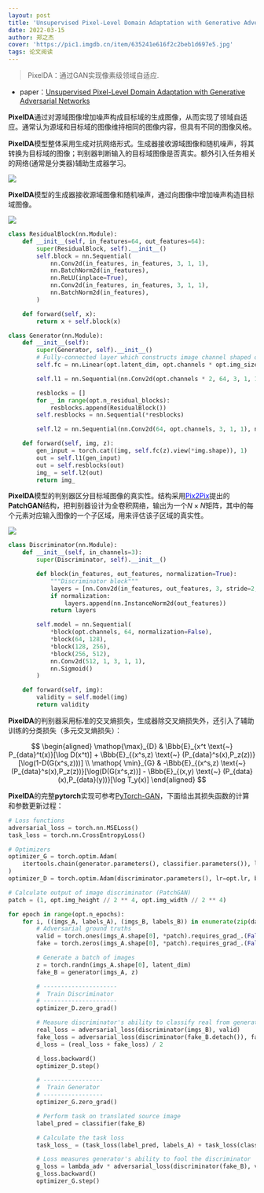 ```yaml
---
layout: post
title: 'Unsupervised Pixel-Level Domain Adaptation with Generative Adversarial Networks'
date: 2022-03-15
author: 郑之杰
cover: 'https://pic1.imgdb.cn/item/635241e616f2c2beb1d697e5.jpg'
tags: 论文阅读
---
```


> PixelDA：通过GAN实现像素级领域自适应.

- paper：[Unsupervised Pixel-Level Domain Adaptation with Generative Adversarial Networks](https://arxiv.org/abs/1612.05424)

**PixelDA**通过对源域图像增加噪声构成目标域的生成图像，从而实现了领域自适应。通常认为源域和目标域的图像维持相同的图像内容，但具有不同的图像风格。

**PixelDA**模型整体采用生成对抗网络形式。生成器接收源域图像和随机噪声，将其转换为目标域的图像；判别器判断输入的目标域图像是否真实。额外引入任务相关的网络(通常是分类器)辅助生成器学习。

![](https://pic1.imgdb.cn/item/6352510b16f2c2beb1e9250c.jpg)


**PixelDA**模型的生成器接收源域图像和随机噪声，通过向图像中增加噪声构造目标域图像。

![](https://pic1.imgdb.cn/item/6352521816f2c2beb1eb0abf.jpg)

```python
class ResidualBlock(nn.Module):
    def __init__(self, in_features=64, out_features=64):
        super(ResidualBlock, self).__init__()
        self.block = nn.Sequential(
            nn.Conv2d(in_features, in_features, 3, 1, 1),
            nn.BatchNorm2d(in_features),
            nn.ReLU(inplace=True),
            nn.Conv2d(in_features, in_features, 3, 1, 1),
            nn.BatchNorm2d(in_features),
        )

    def forward(self, x):
        return x + self.block(x)

class Generator(nn.Module):
    def __init__(self):
        super(Generator, self).__init__()
        # Fully-connected layer which constructs image channel shaped output from noise
        self.fc = nn.Linear(opt.latent_dim, opt.channels * opt.img_size ** 2)

        self.l1 = nn.Sequential(nn.Conv2d(opt.channels * 2, 64, 3, 1, 1), nn.ReLU(inplace=True))

        resblocks = []
        for _ in range(opt.n_residual_blocks):
            resblocks.append(ResidualBlock())
        self.resblocks = nn.Sequential(*resblocks)

        self.l2 = nn.Sequential(nn.Conv2d(64, opt.channels, 3, 1, 1), nn.Tanh())

    def forward(self, img, z):
        gen_input = torch.cat((img, self.fc(z).view(*img.shape)), 1)
        out = self.l1(gen_input)
        out = self.resblocks(out)
        img_ = self.l2(out)
        return img_
```

**PixelDA**模型的判别器区分目标域图像的真实性。结构采用[<font color=Blue>Pix2Pix</font>](https://0809zheng.github.io/2022/03/10/p2p.html)提出的**PatchGAN**结构，把判别器设计为全卷积网络，输出为一个$N \times N$矩阵，其中的每个元素对应输入图像的一个子区域，用来评估该子区域的真实性。

![](https://pic1.imgdb.cn/item/6352536e16f2c2beb1ec96a0.jpg)

```python
class Discriminator(nn.Module):
    def __init__(self, in_channels=3):
        super(Discriminator, self).__init__()

        def block(in_features, out_features, normalization=True):
            """Discriminator block"""
            layers = [nn.Conv2d(in_features, out_features, 3, stride=2, padding=1), nn.LeakyReLU(0.2, inplace=True)]
            if normalization:
                layers.append(nn.InstanceNorm2d(out_features))
            return layers

        self.model = nn.Sequential(
            *block(opt.channels, 64, normalization=False),
            *block(64, 128),
            *block(128, 256),
            *block(256, 512),
            nn.Conv2d(512, 1, 3, 1, 1),
            nn.Sigmoid()
        )

    def forward(self, img):
        validity = self.model(img)
        return validity
```

**PixelDA**的判别器采用标准的交叉熵损失，生成器除交叉熵损失外，还引入了辅助训练的分类损失（多元交叉熵损失）：

$$ \begin{aligned}  \mathop{\max}_{D} & \Bbb{E}_{x^t \text{~} P_{data}^t(x)}[\log D(x^t)] + \Bbb{E}_{(x^s,z) \text{~} (P_{data}^s(x),P_z(z))}[\log(1-D(G(x^s,z)))] \\ \mathop{ \min}_{G} & -\Bbb{E}_{(x^s,z) \text{~} (P_{data}^s(x),P_z(z))}[\log(D(G(x^s,z))] - \Bbb{E}_{(x,y) \text{~} (P_{data}(x),P_{data}(y))}[\log T_y(x)] \end{aligned} $$

**PixelDA**的完整**pytorch**实现可参考[PyTorch-GAN](https://github.com/eriklindernoren/PyTorch-GAN/tree/master/implementations/pixelda)，下面给出其损失函数的计算和参数更新过程：

```python
# Loss functions
adversarial_loss = torch.nn.MSELoss()
task_loss = torch.nn.CrossEntropyLoss()

# Optimizers
optimizer_G = torch.optim.Adam(
    itertools.chain(generator.parameters(), classifier.parameters()), lr=opt.lr, betas=(opt.b1, opt.b2)
)
optimizer_D = torch.optim.Adam(discriminator.parameters(), lr=opt.lr, betas=(opt.b1, opt.b2))

# Calculate output of image discriminator (PatchGAN)
patch = (1, opt.img_height // 2 ** 4, opt.img_width // 2 ** 4)

for epoch in range(opt.n_epochs):
    for i, ((imgs_A, labels_A), (imgs_B, labels_B)) in enumerate(zip(dataloader_A, dataloader_B)):
        # Adversarial ground truths
        valid = torch.ones(imgs_A.shape[0], *patch).requires_grad_.(False)
        fake = torch.zeros(imgs_A.shape[0], *patch).requires_grad_.(False)

        # Generate a batch of images
        z = torch.randn(imgs_A.shape[0], latent_dim)
        fake_B = generator(imgs_A, z)

        # ---------------------
        #  Train Discriminator
        # ---------------------
        optimizer_D.zero_grad()

        # Measure discriminator's ability to classify real from generated samples
        real_loss = adversarial_loss(discriminator(imgs_B), valid)
        fake_loss = adversarial_loss(discriminator(fake_B.detach()), fake)
        d_loss = (real_loss + fake_loss) / 2

        d_loss.backward()
        optimizer_D.step()

        # -----------------
        #  Train Generator
        # -----------------
        optimizer_G.zero_grad()

        # Perform task on translated source image
        label_pred = classifier(fake_B)

        # Calculate the task loss
        task_loss_ = (task_loss(label_pred, labels_A) + task_loss(classifier(imgs_A), labels_A)) / 2

        # Loss measures generator's ability to fool the discriminator
        g_loss = lambda_adv * adversarial_loss(discriminator(fake_B), valid) + lambda_task * task_loss_
        g_loss.backward()
        optimizer_G.step()
```